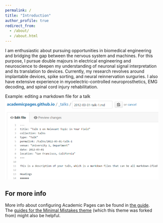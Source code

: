 ```yaml
---
permalink: /
title: "Introduction"
author_profile: true
redirect_from: 
  - /about/
  - /about.html
---
```


I am enthusiastic about pursuing opportunities in biomedical engineering and bridging the gap between the nervous system and machines. For this purpose, I pursue double majours in electrical engineering and neuroscience to deepen my understanding of neuronal signal interpretation and its translation to devices. Currently, my research revolves around implantable devices, spike sorting, and neural reinnervation surguries. I also have extensive experience in myoelectric-controlled neuroprosthetics, EMG decoding, and spinal cord injury rehabilitation.

Example: editing a markdown file for a talk
![Editing a markdown file for a talk](/images/editing-talk.png)

For more info
------
More info about configuring Academic Pages can be found in [the guide](https://academicpages.github.io/markdown/). The [guides for the Minimal Mistakes theme](https://mmistakes.github.io/minimal-mistakes/docs/configuration/) (which this theme was forked from) might also be helpful.
